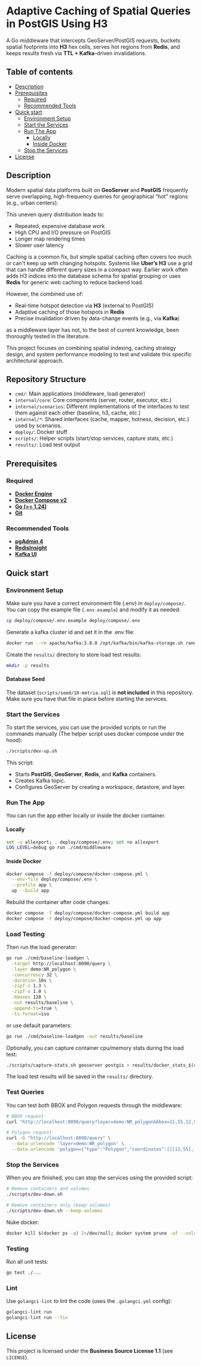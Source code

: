 # Adaptive Caching of Spatial Queries in PostGIS Using H3

A Go middleware that intercepts GeoServer/PostGIS requests, buckets spatial
footprints into **H3** hex cells, serves hot regions from **Redis**, and keeps
results fresh via **TTL + Kafka**–driven invalidations.

## Table of contents

* [Description](#description)
* [Prerequisites](#prerequisites)
  * [Required](#required)
  * [Recommended Tools](#recommended-tools)
* [Quick start](#quick-start)
  * [Environment Setup](#environment-setup)
  * [Start the Services](#start-the-services)
  * [Run The App](#run-the-app)
    * [Locally](#locally)
    * [Inside Docker](#inside-docker)
  * [Stop the Services](#stop-the-services)
* [License](#license)

## Description

Modern spatial data platforms built on **GeoServer** and **PostGIS** frequently serve
overlapping, high-frequency queries for geographical “hot” regions (e.g., urban centers).

This uneven query distribution leads to:

* Repeated, expensive database work
* High CPU and I/O pressure on PostGIS
* Longer map rendering times
* Slower user latency

Caching is a common fix, but simple spatial caching often covers too much or
can't keep up with changing hotspots. Systems like **Uber’s H3** use a grid that
can handle different query sizes in a compact way. Earlier work often adds H3
indices into the database schema for spatial grouping or uses **Redis** for
generic web caching to reduce backend load.

However, the combined use of:

* Real-time hotspot detection via **H3** (external to PostGIS)
* Adaptive caching of those hotspots in **Redis**
* Precise invalidation driven by data-change events (e.g., via **Kafka**)

as a middleware layer has not, to the best of current
knowledge, been thoroughly tested in the literature.

This project focuses on combining spatial indexing, caching strategy design, and
system performance modeling to test and validate this specific architectural approach.

## Repository Structure

* `cmd/`: Main applications (middleware, load generator)
* `internal/core`: Core components (server, router, executor, etc.)
* `internal/scenarios`: Different implementations of the interfaces to
test them against each other (baseline, h3, cache, etc.)
* `internal/*`: Shared interfaces (cache, mapper, hotness, decision, etc.)
used by scenarios.
* `deploy/`: Docker stuff
* `scripts/`: Helper scripts (start/stop services, capture stats, etc.)
* `results/`: Load test output

## Prerequisites

### Required

* [**Docker Engine**](https://docs.docker.com/engine/install)
* [**Docker Compose v2**](https://docs.docker.com/compose/install)
* [**Go (>= 1.24)**](https://go.dev/doc/install)
* [**Git**](https://git-scm.com/downloads)

### Recommended Tools

* [**pgAdmin 4**](https://www.pgadmin.org/download)
* [**RedisInsight**](https://redis.io/insight/)
* [**Kafka UI**](https://github.com/provectus/kafka-ui)

## Quick start

### Environment Setup

Make sure you have a correct environment file (.env) in `deploy/compose/`. You
can copy the example file (`.env.example`) and modify it as needed:

```bash
cp deploy/compose/.env.example deploy/compose/.env
```

Generate a kafka cluster id and set it in the .env file:

```bash
docker run --rm apache/kafka:3.8.0 /opt/kafka/bin/kafka-storage.sh random-uuid
```

Create the `results/` directory to store load test results:

```bash
mkdir -p results
```

#### Database Seed

The dataset (`scripts/seed/10-metria.sql`) is **not included** in this repository.
Make sure you have that file in place before starting the services.

### Start the Services

To start the services, you can use the provided scripts or run the commands
manually (The helper script uses docker compose under the hood):

```bash
./scripts/dev-up.sh
```

This script:

* Starts **PostGIS**, **GeoServer**, **Redis**, and **Kafka** containers.
* Creates Kafka topic.
* Configures GeoServer by creating a workspace, datastore, and layer.

### Run The App

You can run the app either locally or inside the docker container.

#### Locally

```bash
set -o allexport; . deploy/compose/.env; set +o allexport
LOG_LEVEL=debug go run ./cmd/middleware
```

#### Inside Docker

```bash
docker compose -f deploy/compose/docker-compose.yml \
  --env-file deploy/compose/.env \
  --profile app \
  up --build app
```

Rebuild the container after code changes:

```bash
docker compose -f deploy/compose/docker-compose.yml build app
docker compose -f deploy/compose/docker-compose.yml up app
```

### Load Testing

Then run the load generator:

```bash
go run ./cmd/baseline-loadgen \
  -target http://localhost:8090/query \
  -layer demo:NR_polygon \
  -concurrency 32 \
  -duration 10s \
  -zipf-s 1.3 \
  -zipf-v 1.0 \
  -bboxes 128 \
  -out results/baseline \
  -append-ts=true \
  -ts-format=iso
```

or use default parameters:

```bash
go run ./cmd/baseline-loadgen -out results/baseline
```

Optionally, you can capture container cpu/memory stats during the load test:

```bash
./scripts/capture-stats.sh geoserver postgis > results/docker_stats_$(date -u +%Y%m%d_%H%M%SZ).csv
```

The load test results will be saved in the `results/` directory.

### Test Queries

You can test both BBOX and Polygon requests through the middleware:

```bash
# BBOX request
curl "http://localhost:8090/query?layer=demo:NR_polygon&bbox=11,55,12,56,EPSG:4326"

# Polygon request
curl -G "http://localhost:8090/query" \
  --data-urlencode 'layer=demo:NR_polygon' \
  --data-urlencode 'polygon={"type":"Polygon","coordinates":[[[11,55],[12,55],[12,56],[11,56],[11,55]]]}'
```

### Stop the Services

When you are finished, you can stop the services using the provided script:

```bash
# Remove containers and volumes
./scripts/dev-down.sh

# Remove containers only (keep volumes)
./scripts/dev-down.sh --keep-volumes
```

Nuke docker:

```bash
docker kill $(docker ps -q) 2>/dev/null; docker system prune -af --volumes
```

### Testing

Run all unit tests:

```bash
go test ./...
```

### Lint

Use `golangci-lint` to lint the code (uses the `.golangci.yml` config):

```bash
golangci-lint run
golangci-lint run --fix
```

## License

This project is licensed under the **Business Source License 1.1** (see
`LICENSE`).

